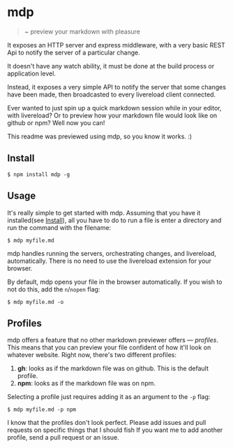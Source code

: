 # mdp
> ~ preview your markdown with pleasure

It exposes an HTTP server and express middleware, with a very basic REST Api to notify the server of a particular change.

It doesn't have any watch ability, it must be done at the build process or application level.

Instead, it exposes a very simple API to notify the server that some changes have been made, then broadcasted to every livereload client connected.

Ever wanted to just spin up a quick markdown session while in your editor,
with livereload?
Or to preview how your markdown file would look like on github or npm?
Well now you can!

This readme was previewed using mdp, so you know it works. :)

## Install
```
$ npm install mdp -g
```

## Usage

It's really simple to get started with mdp. 
Assuming that you have it installed(see [Install](#install)),
all you have to do to run a file is enter a directory and run the command
with the filename:

```
$ mdp myfile.md
```

mdp handles running the servers, orchestrating changes, and livereload,
automatically. There is no need to use the livereload extension for your browser.

By default, mdp opens your file in the browser automatically.
If you wish to not do this, add the `n`/`nopen` flag:

```
$ mdp myfile.md -o
```

## Profiles

mdp offers a feature that no other markdown previewer offers — _profiles_.
This means that you can preview your file confident of how it'll look
on whatever website.
Right now, there's two different profiles:

1. __gh__: looks as if the markdown file was on github. 
This is the default profile.
2. __npm__: looks as if the markdown file was on npm.

Selecting a profile just requires adding it as an argument to the `-p` flag:

```
$ mdp myfile.md -p npm
```

I know that the profiles don't look perfect. 
Please add issues and pull requests on specific things that I should fish
If you want me to add another profile, send a pull request or an issue.